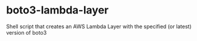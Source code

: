 # boto3-lambda-layer
Shell script that creates an AWS Lambda Layer with the specified (or latest) version of boto3

